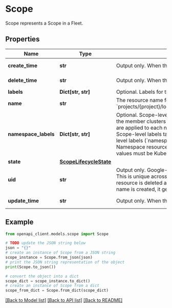 # Scope

Scope represents a Scope in a Fleet.

## Properties

Name | Type | Description | Notes
------------ | ------------- | ------------- | -------------
**create_time** | **str** | Output only. When the scope was created. | [optional] [readonly] 
**delete_time** | **str** | Output only. When the scope was deleted. | [optional] [readonly] 
**labels** | **Dict[str, str]** | Optional. Labels for this Scope. | [optional] 
**name** | **str** | The resource name for the scope &#x60;projects/{project}/locations/{location}/scopes/{scope}&#x60; | [optional] 
**namespace_labels** | **Dict[str, str]** | Optional. Scope-level cluster namespace labels. For the member clusters bound to the Scope, these labels are applied to each namespace under the Scope. Scope-level labels take precedence over Namespace-level labels (&#x60;namespace_labels&#x60; in the Fleet Namespace resource) if they share a key. Keys and values must be Kubernetes-conformant. | [optional] 
**state** | [**ScopeLifecycleState**](ScopeLifecycleState.md) |  | [optional] 
**uid** | **str** | Output only. Google-generated UUID for this resource. This is unique across all scope resources. If a scope resource is deleted and another resource with the same name is created, it gets a different uid. | [optional] [readonly] 
**update_time** | **str** | Output only. When the scope was last updated. | [optional] [readonly] 

## Example

```python
from openapi_client.models.scope import Scope

# TODO update the JSON string below
json = "{}"
# create an instance of Scope from a JSON string
scope_instance = Scope.from_json(json)
# print the JSON string representation of the object
print(Scope.to_json())

# convert the object into a dict
scope_dict = scope_instance.to_dict()
# create an instance of Scope from a dict
scope_from_dict = Scope.from_dict(scope_dict)
```
[[Back to Model list]](../README.md#documentation-for-models) [[Back to API list]](../README.md#documentation-for-api-endpoints) [[Back to README]](../README.md)


